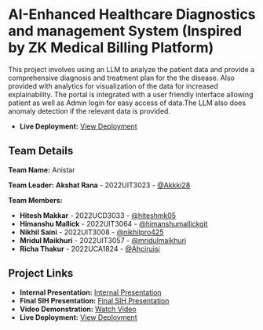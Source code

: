 # AI-Enhanced Healthcare Diagnostics and management System (Inspired by ZK Medical Billing Platform)
This project involves using an LLM to analyze the patient data and provide a comprehensive diagnosis and treatment plan for the the disease. Also provided with analytics for visualization of the data for increased explainability. The portal is integrated with a user friendly interface allowing patient as well as Admin login for easy access of data.The LLM also does anomaly detection if the relevant data is provided.
- **Live Deployment:** [View Deployment](https://sih-thing-mbsu.vercel.app/)

## Team Details

**Team Name:** Anistar

**Team Leader:** **Akshat Rana** - 2022UIT3023 - [@Akkki28](https://github.com/Akkki28)

**Team Members:**
- **Hitesh Makkar** - 2022UCD3033 - [@hiteshmk05](https://github.com/hiteshmk05)
- **Himanshu Mallick** - 2022UIT3064 - [@himanshumallickgit](https://github.com/himanshumallickgit)
- **Nikhil Saini** - 2022UIT3008 - [@nikhilpro425](https://github.com/nikhilpro425)
- **Mridul Maikhuri** - 2022UIT3057 - [@mridulmaikhuri](https://github.com/mridulmaikhuri)
- **Richa Thakur** - 2022UCA1824 - [@Ahciruisi](https://github.com/Ahciruisi)

## Project Links

- **Internal Presentation:** [Internal Presentation](https://github.com/mridulmaikhuri/sih/blob/main/files/internal_PPT_ANISTAR.pdf)
- **Final SIH Presentation:** [Final SIH Presentation](https://github.com/mridulmaikhuri/sih/blob/main/files/SIH_PPT_ANISTAR%20.pdf)
- **Video Demonstration:** [Watch Video](https://youtu.be/OcdIeCuptWU)
- **Live Deployment:** [View Deployment](https://sih-thing-mbsu.vercel.app/)
